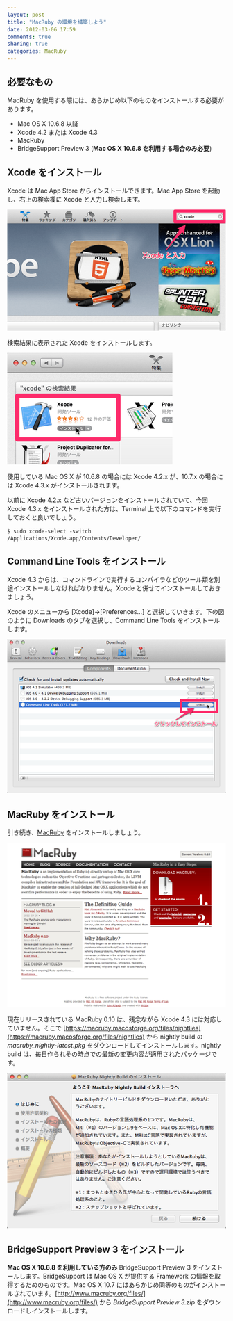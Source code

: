 ```yaml
---
layout: post
title: "MacRuby の環境を構築しよう"
date: 2012-03-06 17:59
comments: true
sharing: true
categories: MacRuby
---
```


## 必要なもの
MacRuby を使用する際には、あらかじめ以下のものをインストールする必要があります。

- Mac OS X 10.6.8 以降
- Xcode 4.2 または Xcode 4.3
- MacRuby
- BridgeSupport Preview 3 (**Mac OS X 10.6.8 を利用する場合のみ必要**)


## Xcode をインストール
Xcode は Mac App Store からインストールできます。Mac App Store を起動し、右上の検索欄に Xcode と入力し検索します。

![image](/images/ja/intro-install/search_xcode.png)

検索結果に表示された Xcode をインストールします。

![image](/images/ja/intro-install/xcode.png)

使用している Mac OS X が 10.6.8 の場合には Xcode 4.2.x が、10.7.x の場合には Xcode 4.3.x がインストールされます。

<div class="note">
<p>
以前に Xcode 4.2.x など古いバージョンをインストールされていて、今回 Xcode 4.3.x をインストールされた方は、Terminal 上で以下のコマンドを実行しておくと良いでしょう。</p>

```
$ sudo xcode-select -switch /Applications/Xcode.app/Contents/Developer/
```
</div>


## Command Line Tools をインストール
Xcode 4.3 からは、コマンドラインで実行するコンパイラなどのツール類を別途インストールしなければなりません。Xcode と併せてインストールしておきましょう。

Xcode のメニューから [Xcode]->[Preferences...] と選択していきます。下の図のように Downloads のタブを選択し、Command Line Tools をインストールします。

![image](/images/ja/intro-install/command_line_tools.png)

## MacRuby をインストール
引き続き、[MacRuby](http://www.macruby.org/) をインストールしましょう。

![image](/images/ja/intro-install/macruby_org.png)

現在リリースされている MacRuby 0.10 は、残念ながら Xcode 4.3 には対応していません。そこで [https://macruby.macosforge.org/files/nightlies](https://macruby.macosforge.org/files/nightlies) から nightly build の *macruby_nightly-latest.pkg* をダウンロードしてインストールします。nightly build は、毎日作られその時点での最新の変更内容が適用されたパッケージです。

![image](/images/ja/intro-install/nightly_build.png)


## BridgeSupport Preview 3 をインストール
**Mac OS X 10.6.8 を利用している方のみ** BridgeSupport Preview 3 をインストールします。BridgeSupport は Mac OS X が提供する Framework の情報を取得するためのものです。Mac OS X 10.7 にはあらかじめ同等のものがインストールされています。[http://www.macruby.org/files/](http://www.macruby.org/files/) から *BridgeSupport Preview 3.zip* をダウンロードしインストールします。
